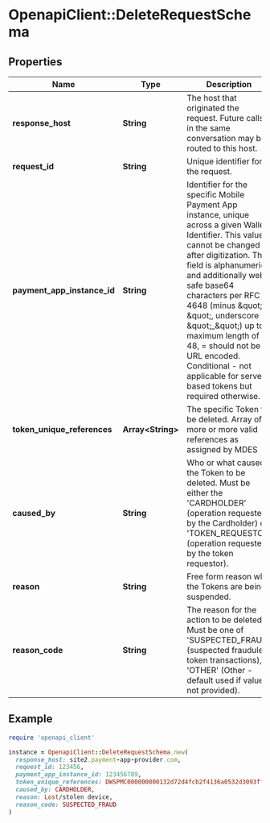# OpenapiClient::DeleteRequestSchema

## Properties

| Name | Type | Description | Notes |
| ---- | ---- | ----------- | ----- |
| **response_host** | **String** | The host that originated the request. Future calls in the same conversation may be routed to this host.  | [optional] |
| **request_id** | **String** | Unique identifier for the request.  |  |
| **payment_app_instance_id** | **String** | Identifier for the specific Mobile Payment App instance, unique across a given Wallet Identifier. This value cannot be changed after digitization. This field is alphanumeric and additionally web-safe base64 characters per RFC 4648 (minus \&quot;-\&quot;, underscore \&quot;_\&quot;) up to a maximum length of 48, &#x3D; should not be URL encoded. Conditional - not applicable for server based tokens but required otherwise.  | [optional] |
| **token_unique_references** | **Array&lt;String&gt;** | The specific Token to be deleted. Array of more or more valid references as assigned by MDES  |  |
| **caused_by** | **String** | Who or what caused the Token to be deleted. Must be either the &#39;CARDHOLDER&#39; (operation requested by the Cardholder) or &#39;TOKEN_REQUESTOR&#39; (operation requested by the token requestor).  |  |
| **reason** | **String** | Free form reason why the Tokens are being suspended.  | [optional] |
| **reason_code** | **String** | The reason for the action to be deleted. Must be one of &#39;SUSPECTED_FRAUD&#39; (suspected fraudulent token transactions), &#39;OTHER&#39; (Other - default used if value not provided).  |  |

## Example

```ruby
require 'openapi_client'

instance = OpenapiClient::DeleteRequestSchema.new(
  response_host: site2.payment-app-provider.com,
  request_id: 123456,
  payment_app_instance_id: 123456789,
  token_unique_references: DWSPMC000000000132d72d4fcb2f4136a0532d3093ff1a45,
  caused_by: CARDHOLDER,
  reason: Lost/stolen device,
  reason_code: SUSPECTED_FRAUD
)
```

